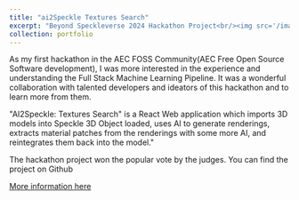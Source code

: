 ```yaml
---
title: "ai2Speckle Textures Search"
excerpt: "Beyond Speckleverse 2024 Hackathon Project<br/><img src='/images/ai2_speckle_texturesearch.jpg'>"
collection: portfolio
---
```


<!-- This is an item in your portfolio. It can be have images or nice text. If you name the file .md, it will be parsed as markdown. If you name the file .html, it will be parsed as HTML.  

![ConColScheduler](/assets/img/0x_ConColScheduler_logo.png)
https://devpost.com/arabhishek1091 - Devpost handle 
-->

As my first hackathon in the AEC FOSS Community(AEC Free Open Source Software development), I was more interested in the experience and
understanding the Full Stack Machine Learning Pipeline. It was a wonderful collaboration with talented developers and ideators of this hackathon
and to learn more from them. 

"AI2Speckle: Textures Search" is a React Web application which imports 3D models into Speckle 3D Object loaded, uses AI to generate renderings, extracts material patches from the renderings with some more AI, and reintegrates them back into the model."

The hackathon project won the popular vote by the judges. You can find the project on Github

[More information here](https://devpost.com/software/ai2speckle-textures-search)

